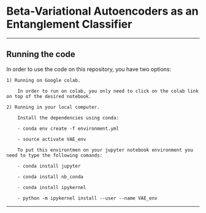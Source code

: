 # Beta-Variational Autoencoders as an Entanglement Classifier


-----------------------------------------------------------------
## Running the code

In order to use the code on this repository, you have two options:

	1) Running on Google colab.

		In order to run on colab, you only need to click on the colab link on top of the desired notebook.

	2) Running in your local computer.

		Install the dependencies using conda:
	
		- conda env create -f environment.yml

		- source activate VAE_env

		To put this environtmen on your jupyter notebook environment you need to type the following comands:

		- conda install jupyter

		- conda install nb_conda

		- conda install ipykernel

		- python -m ipykernel install --user --name VAE_env

-----------------------------------------------------------------

